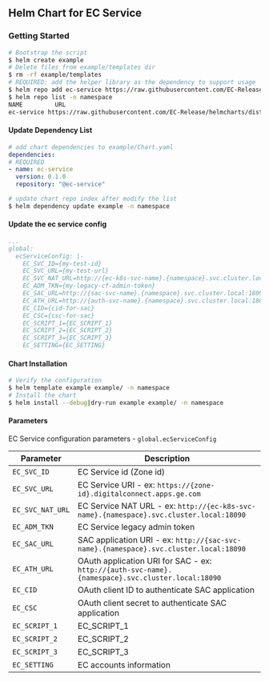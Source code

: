 ## Helm Chart for EC Service

### Getting Started

```bash
# Bootstrap the script
$ helm create example
# Delete files from example/templates dir
$ rm -rf example/templates
# REQUIRED: add the helper library as the dependency to support usage
$ helm repo add ec-service https://raw.githubusercontent.com/EC-Release/helmcharts/disty/ec-service/<version. E.g. "0.1.0"> -n namespace
$ helm repo list -n namespace
NAME         URL
ec-service https://raw.githubusercontent.com/EC-Release/helmcharts/disty/ec-service/0.1.0
```

#### Update Dependency List

```yaml
# add chart dependencies to example/Chart.yaml
dependencies:
# REQUIRED
- name: ec-service
  version: 0.1.0
  repository: "@ec-service"
```

```bash
# update chart repo index after modify the list
$ helm dependency update example -n namespace
```

#### Update the ec service config

```yaml
...
global:
  ecServiceConfig: |-
    EC_SVC_ID={my-test-id}
    EC_SVC_URL={my-test-url}
    EC_SVC_NAT_URL=http://{ec-k8s-svc-name}.{namespace}.svc.cluster.local:18090
    EC_ADM_TKN={my-legacy-cf-admin-token}
    EC_SAC_URL=http://{sac-svc-name}.{namespace}.svc.cluster.local:18090
    EC_ATH_URL=http://{auth-svc-name}.{namespace}.svc.cluster.local:18090
    EC_CID={cid-for-sac}
    EC_CSC={csc-for-sac}
    EC_SCRIPT_1={EC_SCRIPT_1}
    EC_SCRIPT_2={EC_SCRIPT_2}
    EC_SCRIPT_3={EC_SCRIPT_3}
    EC_SETTING={EC_SETTING}
```

#### Chart Installation

```bash
# Verify the configuration
$ helm template example example/ -n namespace
# Install the chart
$ helm install --debug|dry-run example example/ -n namespace
```

#### Parameters

EC Service configuration parameters - `global.ecServiceConfig`

| Parameter     | Description                                                                                      | 
| ------------- | ------------------------------------------------------------------------------------------------ | 
| `EC_SVC_ID`   | EC Service id (Zone id)                                                                          | 
| `EC_SVC_URL`  | EC Service URI - ex: `https://{zone-id}.digitalconnect.apps.ge.com`                              |
| `EC_SVC_NAT_URL` | EC Service NAT URL - ex: `http://{ec-k8s-svc-name}.{namespace}.svc.cluster.local:18090`       |
| `EC_ADM_TKN`  | EC Service legacy admin token                                                                    | 
| `EC_SAC_URL`  | SAC application URI - ex: `http://{sac-svc-name}.{namespace}.svc.cluster.local:18090`            | 
| `EC_ATH_URL`  | OAuth application URI for SAC - ex: `http://{auth-svc-name}.{namespace}.svc.cluster.local:18090` | 
| `EC_CID`      | OAuth client ID to authenticate SAC application                                                  | 
| `EC_CSC`      | OAuth client secret to authenticate SAC application                                              | 
| `EC_SCRIPT_1` | EC_SCRIPT_1                                                                                      | 
| `EC_SCRIPT_2` | EC_SCRIPT_2                                                                                      | 
| `EC_SCRIPT_3` | EC_SCRIPT_3                                                                                      |
| `EC_SETTING`  | EC accounts information                                                                          |
